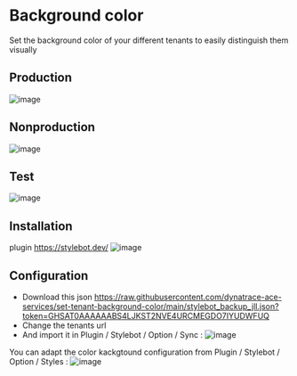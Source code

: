 # Background color 
Set the background color of your different tenants to easily distinguish them visually
## Production 
![image](https://user-images.githubusercontent.com/40337213/168834029-d75d17bd-afda-466d-b303-bad0f3b0a8cd.png)

## Nonproduction
![image](https://user-images.githubusercontent.com/40337213/168834528-b200f23b-8800-439f-9d7d-3d662afbee07.png)

## Test
![image](https://user-images.githubusercontent.com/40337213/168834437-83909267-ad94-4e6b-b4b9-372e38357d59.png)

## Installation 
plugin https://stylebot.dev/
  ![image](https://user-images.githubusercontent.com/40337213/168835180-95b10d6c-c36e-4877-aa57-5949cbd333af.png)

## Configuration
- Download this json https://raw.githubusercontent.com/dynatrace-ace-services/set-tenant-background-color/main/stylebot_backup_jll.json?token=GHSAT0AAAAAABS4LJKST2NVE4URCMEGDO7IYUDWFUQ
- Change the tenants url
- And import it in Plugin / Stylebot / Option / Sync : 
![image](https://user-images.githubusercontent.com/40337213/168836880-ffaf2c29-7aee-4b27-9dc8-19e7e44c2643.png)

You can adapt the color kackgtound configuration from Plugin / Stylebot / Option / Styles  : 
![image](https://user-images.githubusercontent.com/40337213/168836573-abc2b624-1ca0-482a-aceb-23561a4cde79.png)

